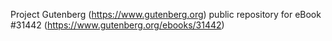 Project Gutenberg (https://www.gutenberg.org) public repository for eBook #31442 (https://www.gutenberg.org/ebooks/31442)
